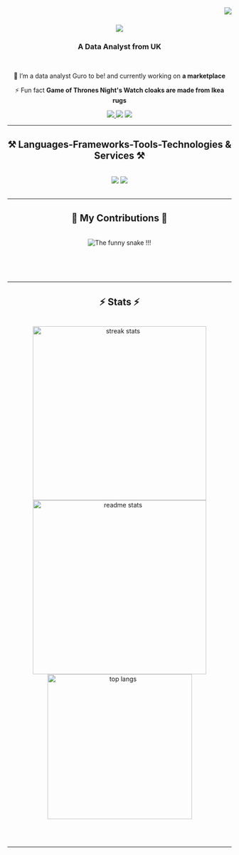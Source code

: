 <img align="right" src="https://visitor-badge.laobi.icu/badge?page_id=salesp07.salesp07" />

<h1 align="center">
    <img src="https://readme-typing-svg.herokuapp.com/?font=Righteous&size=35&center=true&vCenter=true&width=500&height=70&duration=4000&lines=👋+Hello+World+👋;+Data+in+the+Cloud!!!;+This+is+Mohamed!;" />
</h1>

<h3 align="center">A Data Analyst from UK </h3>

<br/>

<div align="center">
 
 🔭 I’m a data analyst Guro to be! and currently working on **a marketplace**
 
⚡ Fun fact **Game of Thrones Night's Watch cloaks are made from Ikea rugs**

 </div>
 
<div align="center"> 
  <a href="mailto:mohamed.se9@outlook.com">
       <img src="https://cdn0.iconfinder.com/data/icons/logos-microsoft-office-365/128/Microsoft_Office-07-30.png"/>
  </a

<a href="https://mohamed.github.io">
     <img src="https://img.shields.io/badge/Portfolio-green"/>
  </a

<a href="http://linkedin.com/in/mohamed-sales-muniz" target="_blank">
     <img src="https://img.shields.io/badge/LinkedIn-blue"/>
  </a
 
</div>

 <hr/>
 
<h2 align="center">⚒️ Languages-Frameworks-Tools-Technologies & Services ⚒️</h2>
<br/>
<div align="center">
    <img src="https://skillicons.dev/icons?i=vscode,visualstudio,github,git,r,linux" />
    <img src="https://skillicons.dev/icons?i=python,mysql,aws,azure,gcp,ai" /><br>
</div>

<br/>
<hr/>

<div align="center">
  <h2>🐍 My Contributions 🐍</h2>
  <br>
  <img alt="The funny snake !!!" src="https://raw.githubusercontent.com/datab9/datab9/output/github-contribution-grid-snake.svg" />
  
  <br/><br/><br/>
</div>

<hr/>

<h2 align="center">⚡ Stats ⚡</h2>
<br>
<div align=center>
  <img width=390 src="https://github-readme-streak-stats-datab9.vercel.app/?user=datab9&count_private=true&theme=react&border_radius=10" alt="streak stats"/>
  <img width=390 src="https://github-readme-stats-datab9.vercel.app/api?username=datab9&count_private=true&show_icons=true&theme=react&rank_icon=github&border_radius=10" alt="readme stats" />
  <br/>
  <img width=325 align="center" src="https://github-readme-stats-datab9.vercel.app/api/top-langs/?username=datab9&hide=HTML&langs_count=8&layout=compact&theme=react&border_radius=10&size_weight=0.5&count_weight=0.5&exclude_repo=github-readme-stats" alt="top langs" />
</div>

<br/><br/>

<hr/>

<br/>

<div align="center">

<br/>
